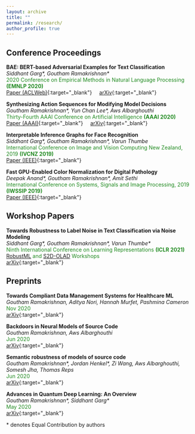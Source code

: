 ```yaml
---
layout: archive
title: ""
permalink: /research/
author_profile: true
---
```


## Conference Proceedings

**BAE: BERT-based Adversarial Examples for Text Classification**     
*Siddhant Garg\*, Goutham Ramakrishnan\**  
<span style="color:forestgreen">
    2020 Conference on Empirical Methods in Natural Language Processing <b>(EMNLP 2020)</b>  
</span>
[Paper (ACLWeb)](https://www.aclweb.org/anthology/2020.emnlp-main.498/){:target="_blank"} &nbsp; &nbsp; [arXiv](https://arxiv.org/abs/2004.01970){:target="_blank"}

**Synthesizing Action Sequences for Modifying Model Decisions**  
*Goutham Ramakrishnan\*, Yun Chan Lee\*, Aws Albarghouthi*    
<span style="color:forestgreen">
    Thirty-Fourth AAAI Conference on Artificial Intelligence <b>(AAAI 2020)</b>    
</span>
[Paper (AAAI)](https://ojs.aaai.org/index.php/AAAI/article/view/5996){:target="_blank"} &nbsp; &nbsp; [arXiv](https://arxiv.org/abs/1910.00057){:target="_blank"}

**Interpretable Inference Graphs for Face Recognition**  
*Siddhant Garg\*, Goutham Ramakrishnan\*, Varun Thumbe*    
<span style="color:forestgreen">
    International Conference on Image and Vision Computing New Zealand, 2019 <b>(IVCNZ 2019)</b>    
</span>
[Paper (IEEE)](https://ieeexplore.ieee.org/abstract/document/8960990){:target="_blank"}

**Fast GPU-Enabled Color Normalization for Digital Pathology**  
*Deepak Anand\*, Goutham Ramakrishnan\*, Amit Sethi*    
<span style="color:forestgreen">
    International Conference on Systems, Signals and Image Processing, 2019 <b>(IWSSIP 2019)</b>    
</span>
[Paper (IEEE)](https://ieeexplore.ieee.org/document/8787328){:target="_blank"}


## Workshop Papers

**Towards Robustness to Label Noise in Text Classification via Noise Modeling**     
*Siddhant Garg\*, Goutham Ramakrishnan\*, Varun Thumbe\**  
<span style="color:forestgreen">
    Ninth International Conference on Learning Representations <b>(ICLR 2021)</b>  
    <a href="https://sites.google.com/connect.hku.hk/robustml-2021/home">RobustML</a> and <a href="https://s2d-olad.github.io/">S2D-OLAD</a> Workshops  
</span>
[arXiv](https://arxiv.org/abs/2101.11214){:target="_blank"}


## Preprints

**Towards Compliant Data Management Systems for Healthcare ML**     
*Goutham Ramakrishnan, Aditya Nori, Hannah Murfet, Pashmina Cameron*  
<span style="color:forestgreen">
    Nov 2020  
</span>
[arXiv](https://arxiv.org/abs/2011.07555){:target="_blank"}

**Backdoors in Neural Models of Source Code**     
*Goutham Ramakrishnan, Aws Albarghouthi*  
<span style="color:forestgreen">
    Jun 2020  
</span>
[arXiv](https://arxiv.org/abs/2006.06841){:target="_blank"}

**Semantic robustness of models of source code**     
*Goutham Ramakrishnan\*, Jordan Henkel\*, Zi Wang, Aws Albarghouthi, Somesh Jha, Thomas Reps*  
<span style="color:forestgreen">
    Jun 2020  
</span>
[arXiv](https://arxiv.org/abs/2002.03043){:target="_blank"}

**Advances in Quantum Deep Learning: An Overview**     
*Goutham Ramakrishnan\*, Siddhant Garg\**  
<span style="color:forestgreen">
    May 2020  
</span>
[arXiv](https://arxiv.org/abs/2005.04316){:target="_blank"}


\* denotes Equal Contribution by authors
